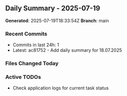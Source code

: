 ## Daily Summary - 2025-07-19

**Generated**: 2025-07-19T18:33:54Z
**Branch**: main


### Recent Commits
- Commits in last 24h: 1
- Latest: ac81752 - Add daily summary for 18.07.2025

### Files Changed Today

### Active TODOs
- Check application logs for current task status

